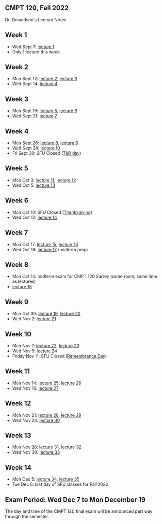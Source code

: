 ## CMPT 120, Fall 2022
Dr. Donaldson's Lecture Notes

## Week 1
- Wed Sept 7: [lecture 1](lectures/lecture1)
- Only 1 lecture this week

## Week 2
- Mon Sept 12: [lecture 2](lectures/lecture2), [lecture 3](lectures/lecture3)
- Wed Sept 14: [lecture 4](lectures/lecture4)

## Week 3
- Mon Sept 19: [lecture 5](lectures/lecture5), [lecture 6](lectures/lecture6)
- Wed Sept 21: [lecture 7](lectures/lecture7)

## Week 4
- Mon Sept 26: [lecture 8](lectures/lecture8), [lecture 9](lectures/lecture9)
- Wed Sept 28: [lecture 10](lectures/lecture10)
- Fri Sept 30: SFU Closed ([T&R
  day](https://www.canada.ca/en/canadian-heritage/campaigns/national-day-truth-reconciliation.html))

## Week 5
- Mon Oct 3: [lecture 11](lectures/lecture11), [lecture
  12](lectures/lecture12)
- Wed Oct 5: [lecture 13](lectures/lecture13)

## Week 6
- Mon Oct 10: SFU Closed
  ([Thanksgiving](https://en.wikipedia.org/wiki/Thanksgiving_(Canada)))
- Wed Oct 12: [lecture 14](lectures/lecture14)

## Week 7
- Mon Oct 17: [lecture 15](lectures/lecture15), [lecture 16](lectures/lecture16)
- Wed Oct 19: [lecture 17](lectures/lecture17) (midterm prep)

## Week 8
- Mon Oct 14: midterm exam for CMPT 120 Surrey (same room, same time as
  lectures)
- [lecture 18](lectures/lecture18)

## Week 9
- Mon Oct 30: [lecture 19](lectures/lecture19), [lecture
  20](lectures/lecture20)
- Wed Nov 2: [lecture 21](lectures/lecture21)

## Week 10
- Mon Nov 7: [lecture 22](lectures/lecture22), [lecture
  23](lectures/lecture23)
- Wed Nov 9: [lecture 24](lectures/lecture24)
- Friday Nov 11: SFU Closed ([Remembrance
  Day](https://en.wikipedia.org/wiki/Remembrance_Day))

## Week 11
- Mon Nov 14: [lecture 25](lectures/lecture25), [lecture
  26](lectures/lecture26)
- Wed Nov 16: [lecture 27](lectures/lecture27)

## Week 12
- Mon Nov 21: [lecture 28](lectures/lecture28), [lecture
  29](lectures/lecture29)
- Wed Nov 23: [lecture 30](lectures/lecture30)

## Week 13
- Mon Nov 28: [lecture 31](lectures/lecture31), [lecture
  32](lectures/lecture32)
- Wed Nov 30: [lecture 33](lectures/lecture33)

## Week 14
- Mon Dec 5: [lecture 34](lectures/lecture34), [lecture
  35](lectures/lecture35)
- Tue Dec 6: last day of SFU classes for Fall 2022


## Exam Period: Wed Dec 7 to Mon December 19

The day and time of the CMPT 120 final exam will be announced part way through
the semester.
